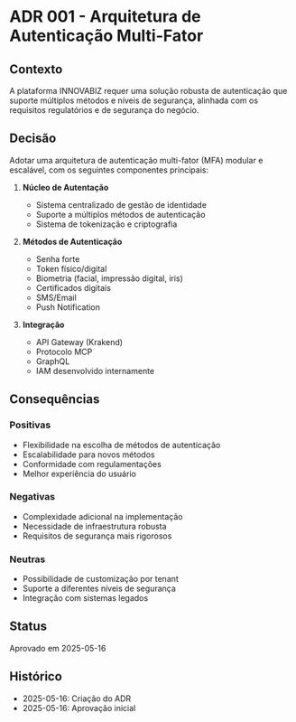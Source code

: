 # ADR 001 - Arquitetura de Autenticação Multi-Fator

## Contexto

A plataforma INNOVABIZ requer uma solução robusta de autenticação que suporte múltiplos métodos e níveis de segurança, alinhada com os requisitos regulatórios e de segurança do negócio.

## Decisão

Adotar uma arquitetura de autenticação multi-fator (MFA) modular e escalável, com os seguintes componentes principais:

1. **Núcleo de Autentação**
   - Sistema centralizado de gestão de identidade
   - Suporte a múltiplos métodos de autenticação
   - Sistema de tokenização e criptografia

2. **Métodos de Autenticação**
   - Senha forte
   - Token físico/digital
   - Biometria (facial, impressão digital, iris)
   - Certificados digitais
   - SMS/Email
   - Push Notification

3. **Integração**
   - API Gateway (Krakend)
   - Protocolo MCP
   - GraphQL
   - IAM desenvolvido internamente

## Consequências

### Positivas
- Flexibilidade na escolha de métodos de autenticação
- Escalabilidade para novos métodos
- Conformidade com regulamentações
- Melhor experiência do usuário

### Negativas
- Complexidade adicional na implementação
- Necessidade de infraestrutura robusta
- Requisitos de segurança mais rigorosos

### Neutras
- Possibilidade de customização por tenant
- Suporte a diferentes níveis de segurança
- Integração com sistemas legados

## Status
Aprovado em 2025-05-16

## Histórico
- 2025-05-16: Criação do ADR
- 2025-05-16: Aprovação inicial

